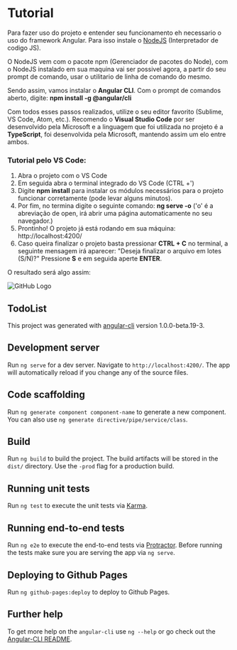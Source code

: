 # Tutorial

Para fazer uso do projeto e entender seu funcionamento eh necessario o uso do framework Angular. Para isso instale o [NodeJS](https://nodejs.org/en/download/) (Interpretador de codigo JS).

O NodeJS vem com o pacote npm (Gerenciador de pacotes do Node), com o NodeJS instalado em sua maquina vai ser possivel agora, a partir do seu prompt de comando, usar o utilitario de linha de comando do mesmo.

Sendo assim, vamos instalar o **Angular CLI**. Com o prompt de comandos aberto, digite: **npm install -g @angular/cli**

Com todos esses passos realizados, utilize o seu editor favorito (Sublime, VS Code, Atom, etc.). Recomendo o **Visual Studio Code** por ser desenvolvido pela Microsoft e a linguagem que foi utilizada no projeto é a **TypeScript**, foi desenvolvida pela Microsoft, mantendo assim um elo entre ambos. 

### Tutorial pelo VS Code:

1. Abra o projeto com o VS Code
2. Em seguida abra o terminal integrado do VS Code (CTRL +')
3. Digite **npm install** para instalar os módulos necessários para o projeto funcionar corretamente (pode levar alguns minutos).
4. Por fim, no termina digite o seguinte comando: **ng serve -o** ('o' é a abreviação de open, irá abrir uma página automaticamente no seu navegador.)
5. Prontinho! O projeto já está rodando em sua máquina: http://localhost:4200/
6. Caso queira finalizar o projeto basta pressionar **CTRL + C** no terminal, a seguinte mensagem irá aparecer: "Deseja finalizar o arquivo em lotes (S/N)?" Pressione **S** e em seguida aperte **ENTER**.

O resultado será algo assim:


![GitHub Logo](https://github.com/nefestor/treinamento-web/blob/master/TypeScript/Atividade2/todo-list/resultado.png)

## TodoList

This project was generated with [angular-cli](https://github.com/angular/angular-cli) version 1.0.0-beta.19-3.


## Development server
Run `ng serve` for a dev server. Navigate to `http://localhost:4200/`. The app will automatically reload if you change any of the source files.


## Code scaffolding

Run `ng generate component component-name` to generate a new component. You can also use `ng generate directive/pipe/service/class`.


## Build

Run `ng build` to build the project. The build artifacts will be stored in the `dist/` directory. Use the `-prod` flag for a production build.


## Running unit tests

Run `ng test` to execute the unit tests via [Karma](https://karma-runner.github.io).


## Running end-to-end tests

Run `ng e2e` to execute the end-to-end tests via [Protractor](http://www.protractortest.org/).
Before running the tests make sure you are serving the app via `ng serve`.


## Deploying to Github Pages

Run `ng github-pages:deploy` to deploy to Github Pages.


## Further help

To get more help on the `angular-cli` use `ng --help` or go check out the [Angular-CLI README](https://github.com/angular/angular-cli/blob/master/README.md).

